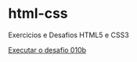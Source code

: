 # html-css
 Exercicios e Desafios HTML5 e CSS3

<a href="https://rogerioplacides.github.io/html-css/desafios/df010b/android.html">Executar o desafio 010b</a>